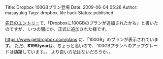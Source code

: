 Title: Dropbox 100GBプラン登場
Date: 2009-06-04 05:26
Author: masayukig
Tags: dropbox, life hack
Status: published

[先日のエントリー](http://www.0r2.info/blog/2009/04/20/dropbox-100gb%e3%83%97%e3%83%a9%e3%83%b3%e7%99%bb%e5%a0%b4%ef%bc%9f/)で、「Dropboxに100GBのプランが追加されたかも」と書いたのですが、
いつの間にか、正式に追加された様です。

<https://www.getdropbox.com/plans>
に、「100GB」のプランが表示されています。
ただ、**\$199/year**は、ちょっと高いので、
100GBプランへのアップグレードは躊躇しています。。
より良い方法はないだろうか。。
